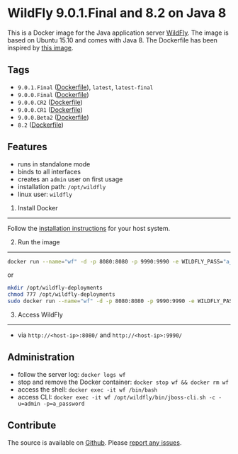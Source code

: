 WildFly 9.0.1.Final and 8.2 on Java 8
=====================================

This is a Docker image for the Java application server [WildFly](http://wildfly.org/). The image is based on Ubuntu 15.10 and comes with Java 8. The Dockerfile has been inspired by [this image](https://registry.hub.docker.com/u/sillenttroll/wildfly-java-8/).

Tags
----

* `9.0.1.Final` ([Dockerfile](https://github.com/JensPiegsa/WildFly/blob/9.0.1.Final/Dockerfile)), `latest`, `latest-final`
* `9.0.0.Final` ([Dockerfile](https://github.com/JensPiegsa/WildFly/blob/9.0.0.Final/Dockerfile))
* `9.0.0.CR2` ([Dockerfile](https://github.com/JensPiegsa/WildFly/blob/9.0.0.CR2/Dockerfile))
* `9.0.0.CR1` ([Dockerfile](https://github.com/JensPiegsa/WildFly/blob/9.0.0.CR1/Dockerfile))
* `9.0.0.Beta2` ([Dockerfile](https://github.com/JensPiegsa/WildFly/blob/9.0.0.Beta2/Dockerfile))
* `8.2` ([Dockerfile](https://github.com/JensPiegsa/WildFly/blob/8.2.0.Final/Dockerfile))

Features
--------

* runs in standalone mode
* binds to all interfaces
* creates an `admin` user on first usage
* installation path: `/opt/wildfly`
* linux user: `wildfly`

1. Install Docker
-----------------

Follow the [installation instructions](http://docs.docker.com/installation/) for your host system.

2. Run the image
----------------

```sh
docker run --name="wf" -d -p 8080:8080 -p 9990:9990 -e WILDFLY_PASS="a_password" piegsaj/wildfly
```

or

```sh
mkdir /opt/wildfly-deployments
chmod 777 /opt/wildfly-deployments
sudo docker run --name="wf" -d -p 8080:8080 -p 9990:9990 -e WILDFLY_PASS="a_password" -v /opt/wildfly-deployments:/opt/wildfly/standalone/deployments/:rw piegsaj/wildfly
```

3. Access WildFly
-----------------

* via `http://<host-ip>:8080/` and `http://<host-ip>:9990/`

Administration
--------------

* follow  the server log: `docker logs wf`
* stop and remove the Docker container: `docker stop wf && docker rm wf`
* access the shell: `docker exec -it wf /bin/bash`
* access CLI: `docker exec -it wf /opt/wildfly/bin/jboss-cli.sh -c -u=admin -p=a_password`

Contribute
----------

The source is available on [Github](https://github.com/JensPiegsa/WildFly/). Please [report any issues](https://github.com/JensPiegsa/WildFly/issues).
